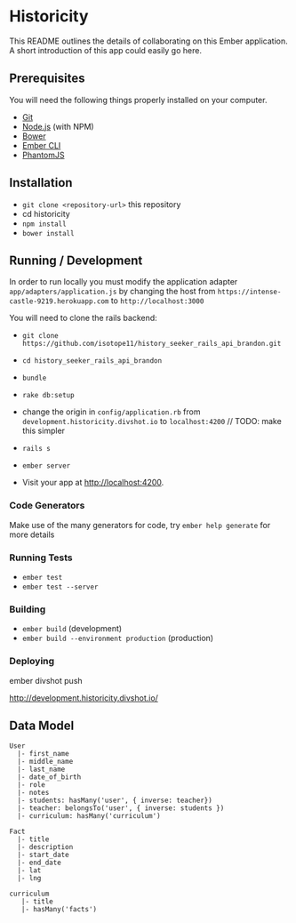 # Historicity

This README outlines the details of collaborating on this Ember application.
A short introduction of this app could easily go here.

## Prerequisites

You will need the following things properly installed on your computer.

* [Git](http://git-scm.com/)
* [Node.js](http://nodejs.org/) (with NPM)
* [Bower](http://bower.io/)
* [Ember CLI](http://www.ember-cli.com/)
* [PhantomJS](http://phantomjs.org/)

## Installation

* `git clone <repository-url>` this repository
* cd historicity
* `npm install`
* `bower install`

## Running / Development

In order to run locally you must modify the application adapter `app/adapters/application.js` by changing the host from `https://intense-castle-9219.herokuapp.com` to `http://localhost:3000`

You will need to clone the rails backend:
* `git clone https://github.com/isotope11/history_seeker_rails_api_brandon.git`
* `cd history_seeker_rails_api_brandon`
* `bundle`
* `rake db:setup`
* change the origin in `config/application.rb` from `development.historicity.divshot.io` to `localhost:4200` // TODO: make this simpler
* `rails s`

* `ember server`
* Visit your app at [http://localhost:4200](http://localhost:4200).

### Code Generators

Make use of the many generators for code, try `ember help generate` for more details

### Running Tests

* `ember test`
* `ember test --server`

### Building

* `ember build` (development)
* `ember build --environment production` (production)

### Deploying

ember divshot push

http://development.historicity.divshot.io/

## Data Model
```
User
  |- first_name
  |- middle_name
  |- last_name
  |- date_of_birth
  |- role
  |- notes
  |- students: hasMany('user', { inverse: teacher})
  |- teacher: belongsTo('user', { inverse: students })
  |- curriculum: hasMany('curriculum')

Fact
  |- title
  |- description
  |- start_date
  |- end_date
  |- lat
  |- lng

curriculum
   |- title
   |- hasMany('facts')
```
